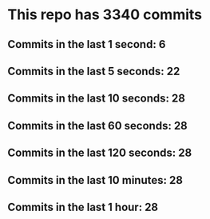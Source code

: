 # This repo has 3340 commits

## Commits in the last 1 second: 6
## Commits in the last 5 seconds: 22
## Commits in the last 10 seconds: 28
## Commits in the last 60 seconds: 28
## Commits in the last 120 seconds: 28
## Commits in the last 10 minutes: 28
## Commits in the last 1 hour: 28
